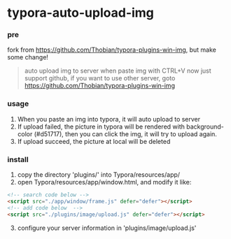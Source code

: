 # typora-auto-upload-img

### pre

fork from https://github.com/Thobian/typora-plugins-win-img, but make some change!

> auto upload img to server when paste img with CTRL+V
> now just support github, if you want to use other server, goto https://github.com/Thobian/typora-plugins-win-img

### usage

1. When you paste an img into typora, it will auto upload to server
2. If upload failed, the picture in typora will be rendered with background-color (\#d51717), then you can click the img, it will try to upload again.
3. If upload succeed, the picture at local will be deleted


### install

1. copy the directory 'plugins/'  into  Typora/resources/app/
2. open Typora/resources/app/window.html, and modify it like:

```html
<!-- search code below -->
<script src="./app/window/frame.js" defer="defer"></script>
<!-- add code below  -->
<script src="./plugins/image/upload.js" defer="defer"></script>
```

3. configure your server information in 'plugins/image/upload.js'
